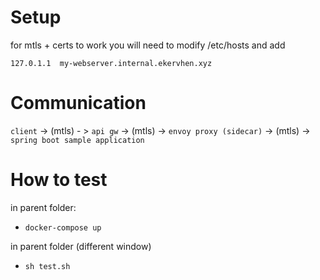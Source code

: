 # Setup

for mtls + certs to work you will need to modify /etc/hosts and add 

`127.0.1.1	my-webserver.internal.ekervhen.xyz`

# Communication

 `client` -> (mtls) - > `api gw` -> (mtls) -> `envoy proxy (sidecar)` -> (mtls) -> `spring boot sample application`
 
# How to test

in parent folder:
 - `docker-compose up`
 
in parent folder (different window)
 - `sh test.sh`
